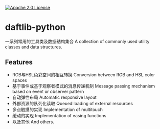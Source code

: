 [![Apache 2.0 License](https://img.shields.io/badge/license-Apache-blue.svg?style=flat)](LICENSE.md)

# daftlib-python
一系列常用的工具类及数据结构集合
A collection of commonly used utility classes and data structures.

Features
--------
- RGB与HSL色彩空间的相互转换 Conversion between RGB and HSL color spaces
- 基于事件或基于观察者模式的消息传递机制 Message passing mechanism based on event or observer pattern
- 自动弹性布局 Automatic responsive layout
- 外部资源的队列化读取 Queued loading of external resources
- 多点触摸的实现 Implementation of multitouch
- 缓动的实现 Implementation of easing functions
- 以及其他 And others.
